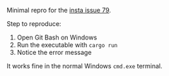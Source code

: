 Minimal repro for the [insta issue 79](https://github.com/mitsuhiko/insta/issues/79).

Step to reproduce:

1. Open Git Bash on Windows
2. Run the executable with `cargo run`
3. Notice the error message

It works fine in the normal Windows `cmd.exe` terminal.
